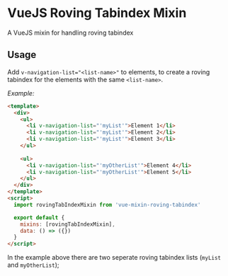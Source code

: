 # VueJS Roving Tabindex Mixin

A VueJS mixin for handling roving tabindex

## Usage

Add `v-navigation-list="<list-name>"` to elements, to create a roving tabindex for the elements with the same `<list-name>`.

*Example:*

```html
<template>
  <div>
    <ul>
      <li v-navigation-list="'myList'">Element 1</li>
      <li v-navigation-list="'myList'">Element 2</li>
      <li v-navigation-list="'myList'">Element 3</li>
    </ul>
    
    <ul>
      <li v-navigation-list="'myOtherList'">Element 4</li>
      <li v-navigation-list="'myOtherList'">Element 5</li>
    </ul>
  </div>
</template>
<script>
  import rovingTabIndexMixin from 'vue-mixin-roving-tabindex'

  export default {
    mixins: [rovingTabIndexMixin],
    data: () => ({})
  }
</script>
```

In the example above there are two seperate roving tabindex lists (`myList` and `myOtherList`);
